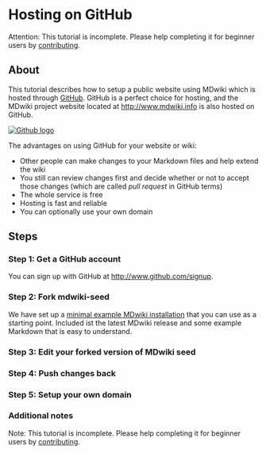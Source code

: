 Hosting on GitHub
=================

Attention: This tutorial is incomplete. Please help completing it for beginner users by [contributing][contribute].

About
------


This tutorial describes how to setup a public website using MDwiki  which is hosted through [GitHub][GitHub]. GitHub is a perfect choice for hosting, and the MDwiki project website located at <http://www.mdwiki.info> is also hosted on GitHub.

[![Github logo](githublogo.png)](http://www.github.com)

The advantages on using GitHub for your website or wiki:

* Other people can make changes to your Markdown files and help extend the wiki
* You still can review changes first and decide whether or not to accept those changes (which are called _pull request_ in GitHub terms)
* The whole service is free
* Hosting is fast and reliable
* You can optionally use your own domain

[GitHub]: http://www.github.com

Steps
------

### Step 1: Get a GitHub account

You can sign up with GitHub at <http://www.github.com/signup>.

### Step 2: Fork mdwiki-seed

We have set up a [minimal example MDwiki installation](https://github.com/Dynalon/mdwiki-seed) that you can use as a starting point. Included ist the latest MDwiki release and some example Markdown that is easy to understand.

### Step 3: Edit your forked version of MDwiki seed

### Step 4: Push changes back

### Step 5: Setup your own domain

### Additional notes

Note: This tutorial is incomplete. Please help completing it for beginner users by [contributing][contribute].


[contribute]: /contribute.md
